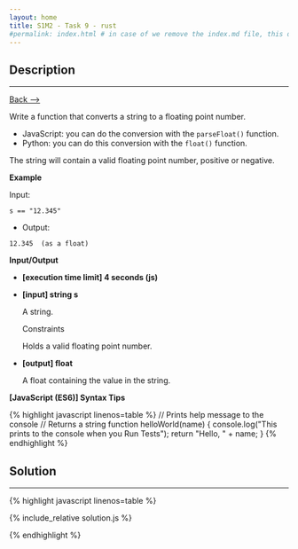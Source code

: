 ```yaml
---
layout: home
title: S1M2 - Task 9 - rust
#permalink: index.html # in case of we remove the index.md file, this doc will be the index page
---
```


<div class="row">
<div class="columnStmt" markdown="1">

##  Description
------

[Back --> ](../README.md) 

Write a function that converts a string to a floating point number.

-   JavaScript: you can do the conversion with the `parseFloat()` function.
-   Python: you can do this conversion with the `float()` function.

The string will contain a valid floating point number, positive or negative.

**Example**

Input:
```
s == "12.345"
```
-   Output:
```
12.345  (as a float)
```

**Input/Output**

* **[execution time limit] 4 seconds (js)**

* **[input] string s**

    A string.

    Constraints

    Holds a valid floating point number.

* **[output] float**

    A float containing the value in the string.

**[JavaScript (ES6)] Syntax Tips**

{% highlight javascript linenos=table %}
// Prints help message to the console
// Returns a string
function helloWorld(name) {
    console.log("This prints to the console when you Run Tests");
    return "Hello, " + name;
}
{% endhighlight %}

</div>
<div class="columnSol" markdown="1">

## Solution
------

{% highlight javascript linenos=table %}

{% include_relative solution.js %}

{% endhighlight %}

</div>
</div>